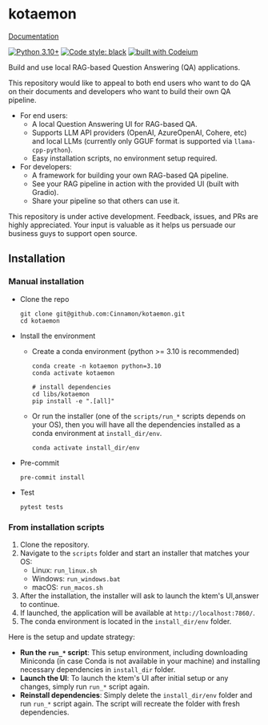 # kotaemon

[Documentation](https://cinnamon.github.io/kotaemon/)

[![Python 3.10+](https://img.shields.io/badge/python-3.10+-blue.svg)](https://www.python.org/downloads/release/python-31013/)
[![Code style: black](https://img.shields.io/badge/code%20style-black-000000.svg)](https://github.com/psf/black)
[![built with Codeium](https://codeium.com/badges/main)](https://codeium.com)

Build and use local RAG-based Question Answering (QA) applications.

This repository would like to appeal to both end users who want to do QA on their
documents and developers who want to build their own QA pipeline.

- For end users:
  - A local Question Answering UI for RAG-based QA.
  - Supports LLM API providers (OpenAI, AzureOpenAI, Cohere, etc) and local LLMs
    (currently only GGUF format is supported via `llama-cpp-python`).
  - Easy installation scripts, no environment setup required.
- For developers:
  - A framework for building your own RAG-based QA pipeline.
  - See your RAG pipeline in action with the provided UI (built with Gradio).
  - Share your pipeline so that others can use it.

This repository is under active development. Feedback, issues, and PRs are highly
appreciated. Your input is valuable as it helps us persuade our business guys to support
open source.

## Installation

### Manual installation

- Clone the repo

  ```shell
  git clone git@github.com:Cinnamon/kotaemon.git
  cd kotaemon
  ```

- Install the environment

  - Create a conda environment (python >= 3.10 is recommended)

    ```shell
    conda create -n kotaemon python=3.10
    conda activate kotaemon

    # install dependencies
    cd libs/kotaemon
    pip install -e ".[all]"
    ```

  - Or run the installer (one of the `scripts/run_*` scripts depends on your OS), then
    you will have all the dependencies installed as a conda environment at
    `install_dir/env`.

    ```shell
    conda activate install_dir/env
    ```

- Pre-commit

  ```shell
  pre-commit install
  ```

- Test

  ```shell
  pytest tests
  ```

### From installation scripts

1. Clone the repository.
2. Navigate to the `scripts` folder and start an installer that matches your OS:
   - Linux: `run_linux.sh`
   - Windows: `run_windows.bat`
   - macOS: `run_macos.sh`
3. After the installation, the installer will ask to launch the ktem's UI,answer to continue.
4. If launched, the application will be available at `http://localhost:7860/`.
5. The conda environment is located in the `install_dir/env` folder.

Here is the setup and update strategy:

- **Run the `run_*` script**: This setup environment, including downloading Miniconda (in case Conda is not available in your machine) and installing necessary dependencies in `install_dir` folder.
- **Launch the UI**: To launch the ktem's UI after initial setup or any changes, simply run `run_*` script again.
- **Reinstall dependencies**: Simply delete the `install_dir/env` folder and run `run_*`
  script again. The script will recreate the folder with fresh dependencies.
